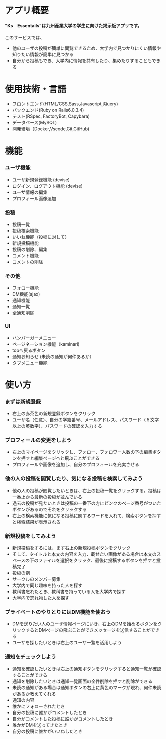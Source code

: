 # アプリ概要
#### "Ks　Essentails"は九州産業大学の学生に向けた掲示板アプリです。

このサービスでは、

* 他のユーザの投稿が簡単に閲覧できるため、大学内で見つかりにくい情報や知りたい情報が簡単に見つかる
* 自分から投稿もでき、大学内に情報を共有したり、集めたりすることもできる

# 使用技術・言語
* フロントエンド(HTML/CSS,Sass,Javascript,jQuery)
* バックエンド(Ruby on Rails6.0.3.4)
* テスト(RSpec, FactoryBot, Capybara)
* データベース(MySQL)
* 開発環境（Docker,Vscode,Git,GitHub)

# 機能
### ユーザ機能
* ユーザ新規登録機能 (devise)
* ログイン、ログアウト機能 (devise)
* ユーザ情報の編集
* プロフィール画像追加

### 投稿
* 投稿一覧
* 投稿検索機能
* いいね機能（投稿に対して）
* 新規投稿機能
* 投稿の削除、編集
* コメント機能
* コメントの削除

### その他
* フォロー機能
* DM機能(ajax)
* 通知機能
* 通知一覧
* 全通知削除


### UI
* ハンバーガーメニュー
* ページネーション機能（kaminari)
* topへ戻るボタン
* 通知お知らせ (未読の通知が何件あるか）
* タブメニュー機能


# 使い方
### まずは新規登録
* 右上の赤茶色の新規登録ボタンをクリック
* ユーザ名（任意）、自分の学籍番号、メールアドレス、パスワード（６文字以上の英数字）、パスワードの確認を入力する

### プロフィールの変更をしよう
* 右上のマイページをクリックし、フォロー、フォロワー人数の下の編集ボタンを押すと編集ページへと飛ぶことができる
* プロフィールや画像を追加し、自分のプロフィールを充実させる

### 他の人の投稿を閲覧したり、気になる投稿を検索してみよう
* 他の人の投稿が閲覧したいときは、右上の投稿一覧をクリックする。投稿は一番上から最新の投稿が並んでいる
* 過去の投稿が見たいときは投稿の一番下の方にピンクのページ番号がついたボタンがあるのでそれをクリックする
* 右上の検索機能に気になる投稿に関するワードを入れて、検索ボタンを押すと検索結果が表示される

### 新規投稿をしてみよう
* 新規投稿をするには、まず右上の新規投稿ボタンをクリック
* そして、タイトルと本文の内容を入力、載せたい画像がある場合は本文のスペースの下のファイルを選択をクリック、最後に投稿するボタンを押すと投稿完了
* 投稿の例
* サークルのメンバー募集
* 大学内で同じ趣味を持った人を探す
* 教科書忘れたとき、教科書を持っている人を大学内で探す
* 大学内で忘れ物した人を探す

### プライベートのやりとりにはDM機能を使おう
* DMを送りたい人のユーザ情報ページにいき、右上のDMを始めるボタンをクリックするとDMページの飛ぶことができメッセージを送信することができる
* ユーザを探したいときは右上のユーザ一覧を活用しよう

### 通知をチェックしよう
* 通知を確認したいときは右上の通知ボタンをクリックすると通知一覧が確認することができる
* 通知を削除したいときは通知一覧画面の全件削除を押すと削除ができる
* 未読の通知がある場合は通知ボタンの右上に黄色のマークが現れ、何件未読があるか教えてくれる
* 通知の内容
* 誰かにフォローされたとき
* 自分の投稿に誰かがコメントしたとき
* 自分がコメントした投稿に誰かがコメントしたとき
* 誰かがDMを送ってきたとき
* 自分の投稿に誰かがいいねしたとき

